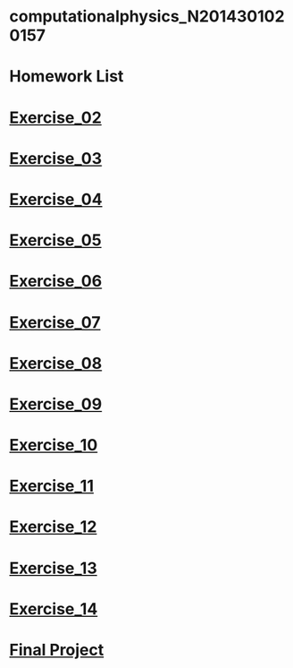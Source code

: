 # computationalphysics_N2014301020157
# Homework List
# [Exercise_02](https://github.com/LIWEI233/computationalphysics_N2014301020157/blob/master/Exercise_02.md)
# [Exercise_03](https://github.com/LIWEI233/computationalphysics_N2014301020157/blob/master/Exercise_03.md)
# [Exercise_04](https://github.com/LIWEI233/computationalphysics_N2014301020157/blob/master/exercise_04.md)
# [Exercise_05](https://github.com/LIWEI233/computationalphysics_N2014301020157/blob/master/exercise_05.md)
# [Exercise_06](https://github.com/LIWEI233/computationalphysics_N2014301020157/blob/master/exercise_06.md)
# [Exercise_07](https://github.com/LIWEI233/computationalphysics_N2014301020157/blob/master/exercise_07.md)
# [Exercise_08](https://github.com/LIWEI233/computationalphysics_N2014301020157/blob/master/exercise_08.md)
# [Exercise_09](https://github.com/LIWEI233/computationalphysics_N2014301020157/blob/master/exercise_09.md)
# [Exercise_10]()
# [Exercise_11]()
# [Exercise_12]()
# [Exercise_13]()
# [Exercise_14]()
# [Final Project]()
